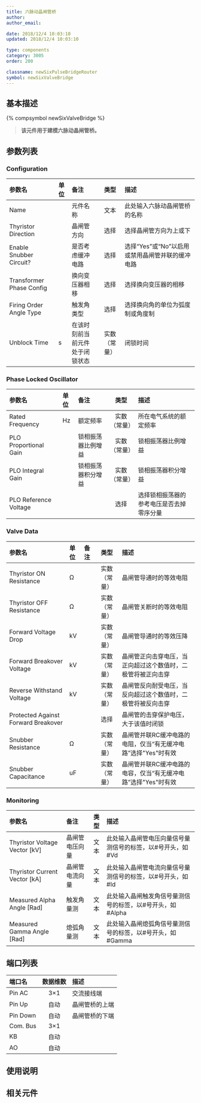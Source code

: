 ```yaml
---
title: 六脉动晶闸管桥
author: 
author_email:

date: 2018/12/4 10:03:10
updated: 2018/12/4 10:03:10

type: components
category: 3005
order: 200

classname: newSixPulseBridgeRouter
symbol: newSixValveBridge
---
```

## 基本描述
{% compsymbol newSixValveBridge %}

> **该元件用于建模六脉动晶闸管桥。**

## 参数列表
### Configuration
| 参数名 | 单位 | 备注 | 类型 | 描述 |
| :--- | :--- | :--- | :--: | :--- |
| Name |  | 元件名称 | 文本 | 此处输入六脉动晶闸管桥的名称 |
| Thyristor Direction |  | 晶闸管方向 | 选择 | 选择晶闸管方向为上或下 |
| Enable Snubber Circuit? |  | 是否考虑缓冲电路 | 选择 | 选择“Yes”或“No”以启用或禁用晶闸管并联的缓冲电路 |
| Transformer Phase Config |  | 换向变压器相移 | 选择 | 选择换向变压器的相移 |
| Firing Order Angle Type |  | 触发角类型 | 选择 | 选择换向角的单位为弧度制或角度制 |
| Unblock Time | s | 在该时刻前当前元件处于闭锁状态 | 实数（常量） | 闭锁时间 |

### Phase Locked Oscillator
| 参数名 | 单位 | 备注 | 类型 | 描述 |
| :--- | :--- | :--- | :--: | :--- |
| Rated Frequency | Hz | 额定频率 | 实数（常量） | 所在电气系统的额定频率 |
| PLO Proportional Gain |  | 锁相振荡器比例增益 | 实数（常量） | 锁相振荡器比例增益 |
| PLO Integral Gain |  | 锁相振荡器积分增益 | 实数（常量） |  锁相振荡器积分增益 |
| PLO Reference Voltage |  |  | 选择 |  选择锁相振荡器的参考电压是否去掉零序分量 |

### Valve Data
| 参数名 | 单位 | 备注 | 类型 | 描述 |
| :--- | :--- | :--- | :--: | :--- |
| Thyristor ON  Resistance | Ω |  | 实数（常量） | 晶闸管导通时的等效电阻 |
| Thyristor OFF Resistance | Ω |  | 实数（常量） | 晶闸管关断时的等效电阻 |
| Forward Voltage Drop | kV |  | 实数（常量） | 晶闸管导通时的等效压降 |
| Forward Breakover Voltage | kV |  | 实数（常量） | 晶闸管正向击穿电压，当正向超过这个数值时，二极管将被正向击穿 |
| Reverse Withstand Voltage | kV |  | 实数（常量） | 晶闸管反向耐受电压，当反向超过这个数值时，二极管将被反向击穿 |
| Protected Against Forward Breakover |  |  | 选择 | 晶闸管的击穿保护电压，大于该值时闭锁 |
| Snubber Resistance | Ω |  | 实数（常量） | 晶闸管并联RC缓冲电路的电阻，仅当“有无缓冲电路”选择"Yes"时有效 |
| Snubber Capacitance | uF |  | 实数（常量） | 晶闸管并联RC缓冲电路的电容，仅当“有无缓冲电路”选择"Yes"时有效 |

### Monitoring
| 参数名 | 备注 | 类型 | 描述 |
| :--- | :--- | :--: | :--- |
| Thyristor Voltage Vector \[kV\] | 晶闸管电压向量 | 文本 | 此处输入晶闸管电压向量信号量测信号的标签，以#号开头，如#Vd |
| Thyristor Current Vector \[kA\] | 晶闸管电流向量 | 文本 | 此处输入晶闸管电流向量信号量测信号的标签，以#号开头，如#Id |
| Measured Alpha Angle \[Rad\] | 触发角量测 | 文本 | 此处输入晶闸触发角信号量测信号的标签，以#号开头，如#Alpha |
| Measured Gamma Angle \[Rad\] | 熄弧角量测 | 文本 | 此处输入晶闸熄弧角信号量测信号的标签，以#号开头，如#Gamma |


## 端口列表

| 端口名 | 数据维数 | 描述 |
| :--- | :--:  | :--- |
| Pin AC | 3×1 |交流接线端 |
| Pin Up | 自动 |晶闸管桥的上端 |
| Pin Down | 自动 |晶闸管桥的下端 |
| Com. Bus | 3×1 | |
| KB | 自动 | |
| AO | 自动 | |

## 使用说明



## 相关元件


